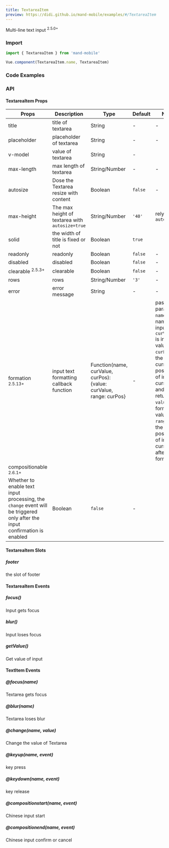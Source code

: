 ```yaml
---
title: TextareaItem
preview: https://didi.github.io/mand-mobile/examples/#/TextareaItem
---
```


Multi-line text input <sup class="version-after">2.5.0+</sup>

### Import

```javascript
import { TextareaItem } from 'mand-mobile'

Vue.component(TextareaItem.name, TextareaItem)
```

### Code Examples
<!-- DEMO -->

### API

#### TextareaItem Props
| Props                                             | Description                                     | Type          | Default | Note               |
| ------------------------------------------------- | ----------------------------------------------- | ------------- | ------- | ------------------ |
| title                                             | title of textarea                               | String        | -       | -                  |
| placeholder                                       | placeholder of textarea                         | String        | -       | -                  |
| v-model                                           | value of textarea                               | String        | -       |                    |
| max-length                                        | max length of textarea                          | String/Number | -       | -                  |
| autosize                                          | Dose the Textarea  resize with content          | Boolean       | `false` | -                  |
| max-height                                        | The max height of textarea with `autosize=true` | String/Number | `'40'`  | rely on `autosize` |
| solid                                             | the width of title is fixed or not              | Boolean       | `true`  |                    |
| readonly                                          | readonly                                        | Boolean       | `false` | -                  |
| disabled                                          | disabled                                        | Boolean       | `false` | -                  |
| clearable <sup class="version-after">2.5.3+</sup> | clearable                                       | Boolean       | `false` | -                  |
| rows                                              | rows                                            | String/Number | `'3'`   | -                  |
| error                                             | error message                                   | String        | -       | -                  |
|formation <sup class="version-after">2.5.13+</sup>  |input text formatting callback function|Function(name, curValue, curPos): {value: curValue, range: curPos}|-|passing parameter `name` is the name of input, `curValue` is input value, `curPos` is the current position of input cursor, and returned `value` is formatted value. `range` is the position of input cursor after formatting|
| compositionable <sup class="version-after">2.6.1+</sup> | 
Whether to enable text input processing, the `change` event will be triggered only after the input confirmation is enabled| Boolean       | `false` | -              |

#### TextareaItem Slots

##### footer

the slot of footer

#### TextareaItem Events

##### focus()
Input gets focus

##### blur()
Input loses focus

##### getValue()
Get value of input

#### TextItem Events

##### @focus(name)
Textarea gets focus

##### @blur(name)
Textarea loses blur

##### @change(name, value)
Change the value of Textarea

##### @keyup(name, event)
key press

##### @keydown(name, event)
key release

##### @compositionstart(name, event)
Chinese input start

##### @compositionend(name, event)
Chinese input confirm or cancel